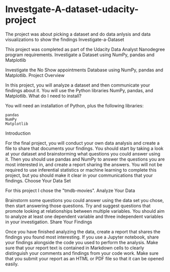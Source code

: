 # Investgate-A-dataset-udacity-project
The project was about picking a dataset and do data anlysis and data visualizations to show the findings
Investigate-a-Dataset

This project was completed as part of the Udacity Data Analyst Nanodegree program requirements.
Investigate a Dataset using NumPy, pandas and Matplotlib

Investigate the No Show appointments Database using NumPy, pandas and Matplotlib.
Project Overview

In this project, you will analyze a dataset and then communicate your findings about it. You will use the Python libraries NumPy, pandas, and Matplotlib.
What do I need to install?

You will need an installation of Python, plus the following libraries:

    pandas
    NumPy
    Matplotlib
    

Introduction

For the final project, you will conduct your own data analysis and create a file to share that documents your findings. You should start by taking a look at your dataset and brainstorming what questions you could answer using it. Then you should use pandas and NumPy to answer the questions you are most interested in, and create a report sharing the answers. You will not be required to use inferential statistics or machine learning to complete this project, but you should make it clear in your communications that your findings.
Choose Your Data Set

For this project I chose the "tmdb-movies".
Analyze Your Data

Brainstorm some questions you could answer using the data set you chose, then start answering those questions. Try and suggest questions that promote looking at relationships between multiple variables. You should aim to analyze at least one dependent variable and three independent variables in your investigation.
Share Your Findings

Once you have finished analyzing the data, create a report that shares the findings you found most interesting. If you use a Jupyter notebook, share your findings alongside the code you used to perform the analysis. Make sure that your report text is contained in Markdown cells to clearly distinguish your comments and findings from your code work. Make sure that you submit your report as an HTML or PDF file so that it can be opened easily.
